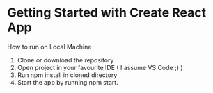 # Getting Started with Create React App

How to run on Local Machine

1. Clone or download the repository
2. Open project in your favourite IDE ( I assume VS Code ;) )
3. Run npm install in cloned directory
4. Start the app by running npm start.


